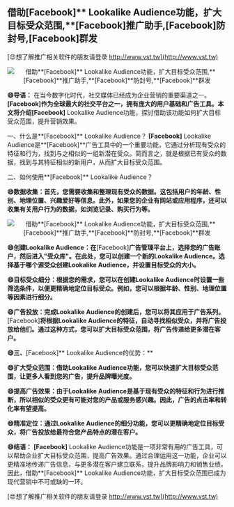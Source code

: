 ## **借助**[Facebook]** Lookalike Audience功能，扩大目标受众范围,**[Facebook]**推广助手,**[Facebook]**防封号,**[Facebook]**群发**

[😍想了解推广相关软件的朋友请登录 http://www.vst.tw](http://www.vst.tw)

 <center><img src="https://vst.tw/MP4/tuiguang/png/5.png" alt="借助**[Facebook]** Lookalike Audience功能，扩大目标受众范围,**[Facebook]**推广助手,**[Facebook]**防封号,**[Facebook]**群发"></center>

**😄导语：**
在当今数字化时代，社交媒体已经成为企业营销的重要渠道之一。**[Facebook]**作为全球最大的社交平台之一，拥有庞大的用户基础和广告工具。本文将介绍**[Facebook]** Lookalike Audience功能，探讨借助该功能如何扩大目标受众范围，提升营销效果。

一、什么是**[Facebook]** Lookalike Audience？
**[Facebook]** Lookalike Audience是**[Facebook]**广告工具中的一个重要功能，它通过分析现有受众的特征和行为，找到与之相似的一组新潜在受众。简而言之，就是根据已有受众的数据，找到与其特征相似的新用户，从而扩大目标受众范围。

二、如何使用**[Facebook]** Lookalike Audience？

**😄数据收集：首先，您需要收集和整理现有受众的数据。这包括用户的年龄、性别、地理位置、兴趣爱好等信息。此外，如果您的企业有网站或应用程序，还可以收集有关用户行为的数据，如浏览记录、购买行为等。**

 <center><img src="https://vst.tw/MP4/tuiguang/png/0.png" alt="借助**[Facebook]** Lookalike Audience功能，扩大目标受众范围,**[Facebook]**推广助手,**[Facebook]**防封号,**[Facebook]**群发"></center>

**😄创建Lookalike Audience：在**[Facebook]**广告管理平台上，选择您的广告账户，然后进入"受众库"。在此处，您可以创建一个新的Lookalike Audience。选择基于哪个源受众创建Lookalike Audience，并设置目标受众的大小。**

**😄目标受众细分：根据您的需求，您可以在创建Lookalike Audience时设置一些筛选条件，以便更精确地定位目标受众。例如，您可以根据年龄、性别、地理位置等因素进行细分。**

**😄广告投放：完成Lookalike Audience的创建后，您可以将其应用于广告系列。**[Facebook]**将根据Lookalike Audience的特征，自动寻找相似受众，并将广告投放给他们。通过这种方式，您可以扩大目标受众范围，将广告传递给更多潜在客户。**

**😄三、**[Facebook]** Lookalike Audience的优势：**

**😄扩大受众范围：借助Lookalike Audience功能，您可以快速扩大目标受众范围，让更多人看到您的广告，提升品牌曝光度。**

**😄提高广告效果：由于Lookalike Audience是基于现有受众的特征和行为进行推断，所以相似的受众更有可能对您的产品或服务感兴趣。因此，广告的点击率和转化率有望提高。**

**😄精准定位：通过Lookalike Audience的细分功能，您可以更精确地定位目标受众，将广告投放给最符合您产品特点的潜在客户。**

**😄结语：**
**[Facebook]** Lookalike Audience功能是一项非常有用的广告工具，可以帮助企业扩大目标受众范围，提高广告效果。通过合理运用这一功能，企业可以更精准地传递广告信息，与更多潜在客户建立联系，提升品牌影响力和销售业绩。因此，借助**[Facebook]** Lookalike Audience功能，扩大目标受众范围已成为现代营销中不可或缺的一环。

[😍想了解推广相关软件的朋友请登录 http://www.vst.tw](http://www.vst.tw)



